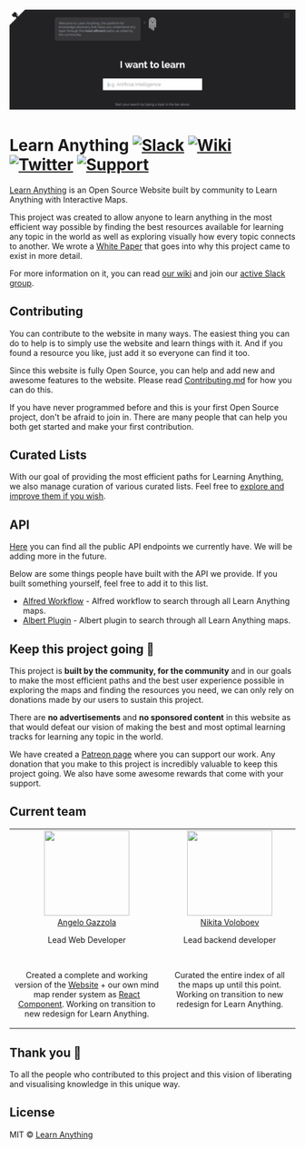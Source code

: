 # [![Learn Anything](media/header.png)](https://learn-anything.xyz/)

# Learn Anything [![Slack](https://img.shields.io/badge/chat%20on-Slack-green.svg)](https://join.slack.com/t/learnanythingxyz/shared_invite/enQtMjg1MTcxMjA4NDg2LWU0YjgxZTZmZGY5MTRlMWI3ZWJjYzNhYTg4MmE1OTRjNTQ2MjUwYWI3ZGZlZjg1MDA0OTc3ZDY3ZmMzZDc4N2I) [![Wiki](https://img.shields.io/badge/Wiki-📔-brown.svg)](https://github.com/learn-anything/learn-anything/wiki) [![Twitter](https://img.shields.io/twitter/follow/learnanything_.svg?style=social&label=Follow&style=flat-square)](https://twitter.com/learnanything_) [![Support](https://img.shields.io/badge/Support%20Us-💗-ff69b4.svg)](https://www.patreon.com/learnanything)

[Learn Anything](https://learn-anything.xyz/) is an Open Source Website built by community to Learn Anything with Interactive Maps.

This project was created to allow anyone to learn anything in the most efficient way possible by finding the best resources available for learning any topic in the world as well as exploring visually how every topic connects to another. We wrote a [White Paper](https://github.com/learn-anything/learn-anything/wiki/White-Paper) that goes into why this project came to exist in more detail.

For more information on it, you can read [our wiki](https://github.com/learn-anything/learn-anything/wiki) and join our [active Slack group](https://join.slack.com/t/learnanythingxyz/shared_invite/enQtMjg1MTcxMjA4NDg2LWU0YjgxZTZmZGY5MTRlMWI3ZWJjYzNhYTg4MmE1OTRjNTQ2MjUwYWI3ZGZlZjg1MDA0OTc3ZDY3ZmMzZDc4N2I).

## Contributing
You can contribute to the website in many ways. The easiest thing you can do to help is to simply use the website and learn things with it. And if you found a resource you like, just add it so everyone can find it too.

Since this website is fully Open Source, you can help and add new and awesome features to the website. Please read [Contributing.md](contributing.md#contributing-to-learn-anything) for how you can do this.

If you have never programmed before and this is your first Open Source project, don't be afraid to join in. There are many people that can help you both get started and make your first contribution.

## Curated Lists
With our goal of providing the most efficient paths for Learning Anything, we also manage curation of various curated lists. Feel free to [explore and improve them if you wish](https://github.com/learn-anything/learn-anything/wiki/Curated-Lists).

## API
[Here](http://docs.learn-anything.xyz/) you can find all the public API endpoints we currently have. We will be adding more in the future.

Below are some things people have built with the API we provide. If you built something yourself, feel free to add it to this list.
- [Alfred Workflow](https://github.com/nikitavoloboev/alfred-learn-anything) - Alfred workflow to search through all Learn Anything maps.
- [Albert Plugin](https://github.com/nglgzz/albert-plugins) - Albert plugin to search through all Learn Anything maps.

## Keep this project going 💜
This project is **built by the community, for the community** and in our goals to make the most efficient paths and the best user experience possible in exploring the maps and finding the resources you need, we can only rely on donations made by our users to sustain this project.

There are **no advertisements** and **no sponsored content** in this website as that would defeat our vision of making the best and most optimal learning tracks for learning any topic in the world.

We have created a [Patreon page](https://www.patreon.com/learnanything) where you can support our work. Any donation that you make to this project is incredibly valuable to keep this project going. We also have some awesome rewards that come with your support.

## Current team
<table>
  <tbody>
    <tr>
      <td align="center" valign="top">
        <img width="150" height="150" src="https://github.com/nglgzz.png?size=400">
        <br>
        <a href="https://github.com/nglgzz"> Angelo Gazzola </a>
        <p>Lead Web Developer</p>
        <br>
        <p>Created a complete and working version of the <a href="https://learn-anything.xyz">Website</a> + our own mind map render system as <a href="https://github.com/learn-anything/react-mindmap">React Component</a>. Working on transition to new redesign for Learn Anything.</p>
      </td>
      <td align="center" valign="top">
        <img width="150" height="150" src="https://github.com/nikitavoloboev.png?size=400">
        <br>
        <a href="https://nikitavoloboev.xyz">Nikita Voloboev</a>
        <p>Lead backend developer</p>
        <br>
        <p>Curated the entire index of all the maps up until this point. Working on transition to new redesign for Learn Anything.</p>
      </td>
     </tr>
  </tbody>
</table>

## Thank you 💜
To all the people who contributed to this project and this vision of liberating and visualising knowledge in this unique way.

## License
MIT © [Learn Anything](https://learn-anything.xyz)
